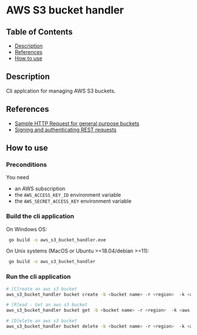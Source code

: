 # AWS S3 bucket handler

## Table of Contents

- [Description](#description)
- [References](#references)
- [How to use](#how-to-use)

## Description

Cli applcation for managing AWS S3 buckets.  

## References

- [Sample HTTP Request for general purpose buckets](https://docs.aws.amazon.com/AmazonS3/latest/API/API_CreateBucket.html)
- [Signing and authenticating REST requests](https://docs.aws.amazon.com/AmazonS3/latest/userguide/RESTAuthentication.html)

## How to use

### Preconditions

You need 
- an AWS subscription
- the `AWS_ACCESS_KEY_ID` environment variable
- the `AWS_SECRET_ACCESS_KEY` environment variable

### Build the cli application

On Windows OS:

```sh
 go build -o aws_s3_bucket_handler.exe
```

On Unix systems (MacOS or Ubuntu >=18.04/debian >=11):

```sh
 go build -o aws_s3_bucket_handler
```

### Run the cli application

```sh
# [C]reate an aws s3 bucket
aws_s3_bucket_handler bucket create -b <bucket name> -r <region>  -k <aws access key id> -s <aws secret access key>

# [R]ead - Get an aws s3 bucket
aws_s3_bucket_handler bucket get -b <bucket name> -r <region>  -k <aws access key id> -s <aws secret access key>

# [D]elete an aws s3 bucket 
aws_s3_bucket_handler bucket delete -b <bucket name> -r <region>  -k <aws access key id> -s <aws secret access key>
```